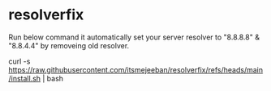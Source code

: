 # resolverfix

Run below command it automatically set your server resolver to "8.8.8.8" & "8.8.4.4" by removeing old resolver.

curl -s https://raw.githubusercontent.com/itsmejeeban/resolverfix/refs/heads/main/install.sh | bash
